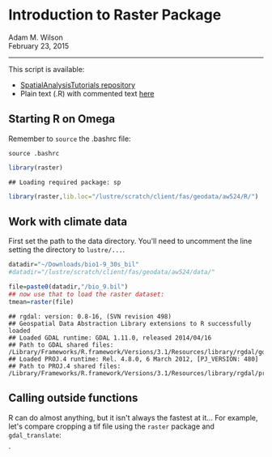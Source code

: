 # Introduction to Raster Package
Adam M. Wilson  
February 23, 2015  




----

This script is available:

  * [SpatialAnalysisTutorials repository](http://github.com/adammwilson/SpatialAnalysisTutorials/blob/master/R_RasterIntroduction)
  * Plain text (.R) with commented text 
  [here](https://raw.githubusercontent.com/adammwilson/SpatialAnalysisTutorials/master/R_RasterIntroduction/R_CallingOutsideFunctions.R)
 

## Starting R on Omega

Remember to `source` the .bashrc file:
```{}
source .bashrc
```



```r
library(raster)
```

```
## Loading required package: sp
```

```r
library(raster,lib.loc="/lustre/scratch/client/fas/geodata/aw524/R/")
```

## Work with climate data

First set the path to the data directory.  You'll need to uncomment the line setting the directory to `lustre/...`.


```r
datadir="~/Downloads/bio1-9_30s_bil"
#datadir="/lustre/scratch/client/fas/geodata/aw524/data/"
```



```r
file=paste0(datadir,"/bio_9.bil")
## now use that to load the raster dataset:
tmean=raster(file)
```

```
## rgdal: version: 0.8-16, (SVN revision 498)
## Geospatial Data Abstraction Library extensions to R successfully loaded
## Loaded GDAL runtime: GDAL 1.11.0, released 2014/04/16
## Path to GDAL shared files: /Library/Frameworks/R.framework/Versions/3.1/Resources/library/rgdal/gdal
## Loaded PROJ.4 runtime: Rel. 4.8.0, 6 March 2012, [PJ_VERSION: 480]
## Path to PROJ.4 shared files: /Library/Frameworks/R.framework/Versions/3.1/Resources/library/rgdal/proj
```


## Calling outside functions
R can do almost anything, but it isn't always the fastest at it...  For example, let's compare cropping a tif file using the `raster` package and `gdal_translate`:

`

